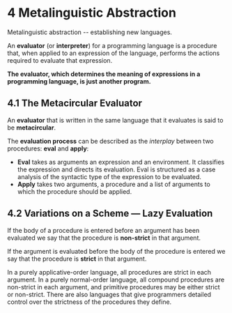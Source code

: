 # 4 Metalinguistic Abstraction

Metalinguistic abstraction -- establishing new languages.

An **evaluator** (or **interpreter**) for a programming language is a procedure
that, when applied to an expression of the language, performs the actions
required to evaluate that expression.

**The evaluator, which determines the meaning of expressions in a programming
language, is just another program.**

## 4.1 The Metacircular Evaluator

An **evaluator** that is written in the same language that it evaluates is said
to be **metacircular**.

The **evaluation process** can be described as the _interplay_ between two
procedures: **eval** and **apply**:

* **Eval** takes as arguments an expression and an environment. It classifies
  the expression and directs its evaluation. Eval is structured as a case
  analysis of the syntactic type of the expression to be evaluated.
* **Apply** takes two arguments, a procedure and a list of arguments to which
  the procedure should be applied.

## 4.2 Variations on a Scheme — Lazy Evaluation

If the body of a procedure is entered before an argument has been evaluated we
say that the procedure is **non-strict** in that argument.

If the argument is evaluated before the body of the procedure is entered we say
that the procedure is **strict** in that argument.

In a purely applicative-order language, all procedures are strict in each
argument. In a purely normal-order language, all compound procedures are
non-strict in each argument, and primitive procedures may be either strict or
non-strict. There are also languages that give programmers detailed control over
the strictness of the procedures they define.
